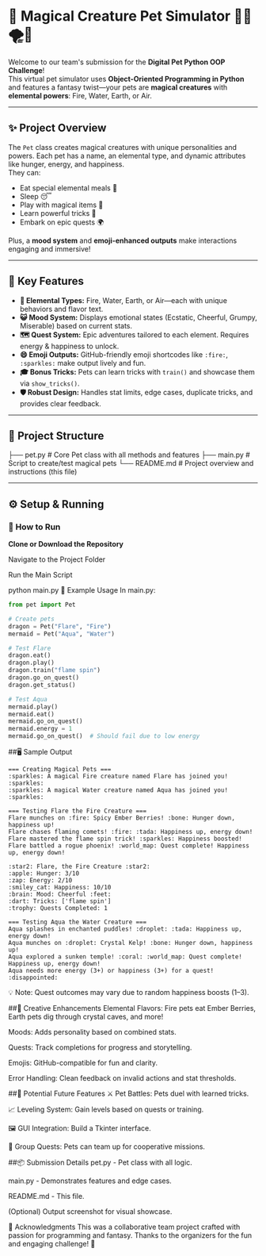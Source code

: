# 🐾 Magical Creature Pet Simulator 🐉🌊🌪️🌱

Welcome to our team's submission for the **Digital Pet Python OOP Challenge**!  
This virtual pet simulator uses **Object-Oriented Programming in Python** and features a fantasy twist—your pets are **magical creatures** with **elemental powers**: Fire, Water, Earth, or Air.

---

## ✨ Project Overview

The `Pet` class creates magical creatures with unique personalities and powers. Each pet has a name, an elemental type, and dynamic attributes like hunger, energy, and happiness.  
They can:

- Eat special elemental meals 🍴
- Sleep 😴
- Play with magical items 🧸
- Learn powerful tricks 🎩
- Embark on epic quests 🌍

Plus, a **mood system** and **emoji-enhanced outputs** make interactions engaging and immersive!

---

## 🔑 Key Features

- **🌋 Elemental Types:** Fire, Water, Earth, or Air—each with unique behaviors and flavor text.
- **😺 Mood System:** Displays emotional states (Ecstatic, Cheerful, Grumpy, Miserable) based on current stats.
- **🗺️ Quest System:** Epic adventures tailored to each element. Requires energy & happiness to unlock.
- **😄 Emoji Outputs:** GitHub-friendly emoji shortcodes like `:fire:`, `:sparkles:` make output lively and fun.
- **🎓 Bonus Tricks:** Pets can learn tricks with `train()` and showcase them via `show_tricks()`.
- **🛡️ Robust Design:** Handles stat limits, edge cases, duplicate tricks, and provides clear feedback.

---

## 🧱 Project Structure

├── pet.py # Core Pet class with all methods and features ├── main.py # Script to create/test magical pets └── README.md # Project overview and instructions (this file)

---

## ⚙️ Setup & Running

### 🚀 How to Run

 **Clone or Download the Repository**
 

Navigate to the Project Folder

Run the Main Script

python main.py
🧪 Example Usage
In main.py:
```python
from pet import Pet

# Create pets
dragon = Pet("Flare", "Fire")
mermaid = Pet("Aqua", "Water")

# Test Flare
dragon.eat()
dragon.play()
dragon.train("flame spin")
dragon.go_on_quest()
dragon.get_status()

# Test Aqua
mermaid.play()
mermaid.eat()
mermaid.go_on_quest()
mermaid.energy = 1
mermaid.go_on_quest()  # Should fail due to low energy
```
##🖥️ Sample Output
```
=== Creating Magical Pets ===
:sparkles: A magical Fire creature named Flare has joined you! :sparkles:
:sparkles: A magical Water creature named Aqua has joined you! :sparkles:

=== Testing Flare the Fire Creature ===
Flare munches on :fire: Spicy Ember Berries! :bone: Hunger down, happiness up!
Flare chases flaming comets! :fire: :tada: Happiness up, energy down!
Flare mastered the flame spin trick! :sparkles: Happiness boosted!
Flare battled a rogue phoenix! :world_map: Quest complete! Happiness up, energy down!

:star2: Flare, the Fire Creature :star2:
:apple: Hunger: 3/10
:zap: Energy: 2/10
:smiley_cat: Happiness: 10/10
:brain: Mood: Cheerful :feet:
:dart: Tricks: ['flame spin']
:trophy: Quests Completed: 1

=== Testing Aqua the Water Creature ===
Aqua splashes in enchanted puddles! :droplet: :tada: Happiness up, energy down!
Aqua munches on :droplet: Crystal Kelp! :bone: Hunger down, happiness up!
Aqua explored a sunken temple! :coral: :world_map: Quest complete! Happiness up, energy down!
Aqua needs more energy (3+) or happiness (3+) for a quest! :disappointed:
```
💡 Note: Quest outcomes may vary due to random happiness boosts (1–3).

##🌟 Creative Enhancements
Elemental Flavors: Fire pets eat Ember Berries, Earth pets dig through crystal caves, and more!

Moods: Adds personality based on combined stats.

Quests: Track completions for progress and storytelling.

Emojis: GitHub-compatible for fun and clarity.

Error Handling: Clean feedback on invalid actions and stat thresholds.

##🚀 Potential Future Features
⚔️ Pet Battles: Pets duel with learned tricks.

📈 Leveling System: Gain levels based on quests or training.

🖼️ GUI Integration: Build a Tkinter interface.

🤝 Group Quests: Pets can team up for cooperative missions.

##📦 Submission Details
pet.py - Pet class with all logic.

main.py - Demonstrates features and edge cases.

README.md - This file.

(Optional) Output screenshot for visual showcase.

🙌 Acknowledgments
This was a collaborative team project crafted with passion for programming and fantasy.
Thanks to the organizers for the fun and engaging challenge! 💖
